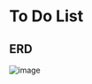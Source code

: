 # To Do List


## ERD
![image](https://github.com/jiisuniui/todolist-program/assets/82515938/65c668cb-44f0-4f9a-aa82-03b3dedf921f)
